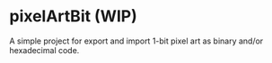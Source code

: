 # pixelArtBit (WIP)
A simple project for export and import 1-bit pixel art as binary and/or hexadecimal code.
